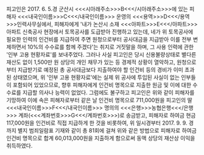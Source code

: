 피고인은 2017. 6. 5.경 군산시 <<<시아래주소>>>B<<</시아래주소>>>에 있는 피해자 <<<내국인이름>>>C<<</내국인이름>>> 운영의 <<<용역>>>D<<</용역>>>인력사무실에서, 피해자에게 '내가 논산시 소재 <<<아파트>>>E<<</아파트>>> 아파트 신축공사 현장에서 토목공사를 도급받아 진행하고 있는데, 네가 위 토목공사에 필요한 인력의 인건비를 지급하여 주면 원청으로부터 공사대금을 지급받아 이를 전부 변제하면서 10%의 수수료를 함께 주겠다'는 취지로 거짓말을 하며, 그 사용 인력에 관한 '인부 고용 현황자료'를 보내주었다.
그러나 사실 피고인은 당시 신용불량상태로 별다른 재산도 없이 1,500만 원 상당의 개인 채무가 있는 등 경제적 상황이 열악하고, 원청으로부터 지급받기로 예정된 총 공사대금보다 지출하여야 할 인건비 등의 경비가 이미 초과된 상태였으며, 위 '인부 고용 현황자료'에는 실제 위 공사에 투입된 사실이 없는 인부들이 포함되어 있었으므로, 향후 피해자에게 인건비 명목으로 지출한 원금 및 이에 대한 수수료를 지급할 의사나 능력이 없었다.
그럼에도 불구하고 피고인은 위와 같이 피해자를 기망하여 이에 속은 피해자로부터 같은 날 인건비 명목으로 711,000원을 피고인의 딸 <<<내국인이름>>>F<<</내국인이름>>> 명의의 <<<은행>>>농협은행<<</은행>>> 계좌(<<<계좌번호>>>G<<</계좌번호>>>)로 송금받고, 피해자로 하여금 현금 117,000원을 인건비로 직접 지급하게 한 것을 비롯하여, 위 일시경부터 2017. 9. 9. 경까지 별지 범죄일람표 기재와 같이 총 81회에 걸쳐 위와 같은 방법으로 피해자로 하여금 인건비 명목으로 합계 60,013,000원을 지출하게 함으로써 동액 상당의 재산상 이익을 취득하였다.